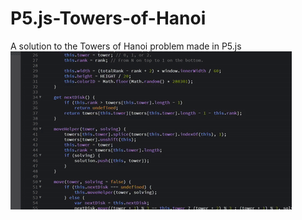 # P5.js-Towers-of-Hanoi
A solution to the Towers of Hanoi problem made in P5.js 
![The animation playing](/Demo/towers.gif "The animation playing")
